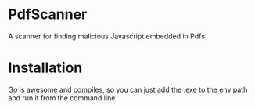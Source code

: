 # PdfScanner
A scanner for finding malicious Javascript embedded in Pdfs  

# Installation
Go is awesome and compiles, so you can just add the .exe to the env path and run it from the command line

